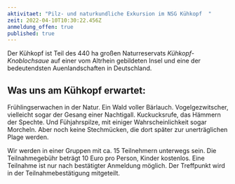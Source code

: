 ```yaml
---
aktivitaet: "Pilz- und naturkundliche Exkursion im NSG Kühkopf  "
zeit: 2022-04-10T10:30:22.456Z
anmeldung_offen: true
published: true
---
```

Der Kühkopf ist Teil des 440 ha großen Naturreservats *Kühkopf-Knoblochsaue* auf einer vom Altrhein gebildeten Insel und eine der bedeutendsten Auenlandschaften in Deutschland.

## Was uns am Kühkopf erwartet: 

Frühlingserwachen in der Natur. Ein Wald voller Bärlauch. Vogelgezwitscher, vielleicht sogar der Gesang einer Nachtigall. Kuckucksrufe, das Hämmern der Spechte. Und Fühjahrspilze, mit einiger Wahrscheinlichkeit sogar Morcheln. Aber noch keine Stechmücken, die dort später zur unerträglichen Plage werden.

Wir werden in einer Gruppen mit ca. 15 Teilnehmern unterwegs sein. Die Teilnahmegebühr beträgt 10 Euro pro Person, Kinder kostenlos. Eine Teilnahme ist nur nach bestätigter Anmeldung möglich. Der Treffpunkt wird in der Teilnahmebestätigung mitgeteilt.